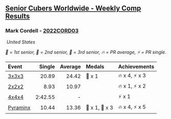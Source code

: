 <style>table {white-space: nowrap;}</style>
<link rel="stylesheet" type="text/css" href="/scw-comp/css/flags.css" />

## [Senior Cubers Worldwide - Weekly Comp Results](/scw-comp/results/)
### Mark Cordell - [2022CORD03](https://www.worldcubeassociation.org/persons/2022CORD03)

<i class="flag flag-US" />&nbsp;United States

<span style="white-space: nowrap;">🥇 = 1st senior</span>, <span style="white-space: nowrap;">🥈 = 2nd senior</span>, <span style="white-space: nowrap;">🥉 = 3rd senior</span>, <span style="white-space: nowrap;">🔥 = PR average</span>, <span style="white-space: nowrap;">⚡ = PR single</span>.

| Event | Single | Average | Medals | Achievements|
| :-- | --: | --: | :-- | :-- |
| [3x3x3](333.md) | 20.89 | 24.42 | 🥉 x 1 | 🔥 x 4, ⚡ x 3 |
| [2x2x2](222.md) | 8.93 | 10.97 |  | 🔥 x 1, ⚡ x 2 |
| [4x4x4](444.md) | 2:42.55 | - |  | ⚡ x 1 |
| [Pyraminx](pyram.md) | 10.44 | 13.36 | 🥈 x 1, 🥉 x 3 | 🔥 x 4, ⚡ x 5 |

<!-- Global site tag (gtag.js) - Google Analytics -->
<script async src="https://www.googletagmanager.com/gtag/js?id=UA-86348435-3"></script>
<script>window.dataLayer = window.dataLayer || []; function gtag() {dataLayer.push(arguments);} gtag('js', new Date()); gtag('config', 'UA-86348435-3');</script>

